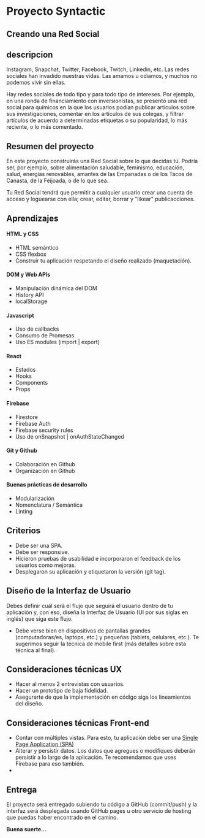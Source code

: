 # Proyecto Syntactic 

## Creando una Red Social

## descripcion

Instagram, Snapchat, Twitter, Facebook, Twitch, Linkedin, etc. Las redes sociales han invadido nuestras vidas. Las amamos u odiamos, y muchos no podemos vivir sin ellas.

Hay redes sociales de todo tipo y para todo tipo de intereses. Por ejemplo, en una ronda de financiamiento con inversionistas, se presentó una red social para químicos en la que los usuarios podían publicar artículos sobre sus investigaciones, comentar en los artículos de sus colegas, y filtrar artículos de acuerdo a determinadas etiquetas o su popularidad, lo más reciente, o lo más comentado.

## Resumen del proyecto
En este proyecto construirás una Red Social sobre lo que decidas tú. Podría ser, por ejemplo, sobre alimentación saludable, feminismo, educación, salud, energías renovables, amantes de las Empanadas o de los Tacos de Canasta, de la Feijoada, o de lo que sea.

Tu Red Social tendrá que permitir a cualquier usuario crear una cuenta de acceso y loguearse con ella; crear, editar, borrar y "likear" publicacciones.

## Aprendizajes

#### HTML y CSS
 - HTML semántico
 - CSS flexbox
 - Construir tu aplicación respetando el diseño realizado (maquetación).
#### DOM y Web APIs
 - Manipulación dinámica del DOM
 - History API
 - localStorage
#### Javascript
 - Uso de callbacks
 - Consumo de Promesas
 - Uso ES modules (import | export)
#### React
  - Estados
  - Hooks
  - Components
  - Props
#### Firebase
 - Firestore
 - Firebase Auth
 - Firebase security rules
 - Uso de onSnapshot | onAuthStateChanged
#### Git y Github
 - Colaboración en Github
 - Organización en Github
#### Buenas prácticas de desarrollo
 - Modularización
 - Nomenclatura / Semántica
 - Linting

## Criterios

- Debe ser una SPA.
- Debe ser responsive.
- Hicieron pruebas de usabilidad e incorporaron el feedback de los usuarios como mejoras.
- Desplegaron su aplicación y etiquetaron la versión (git tag).

## Diseño de la Interfaz de Usuario
Debes definir cuál será el flujo que seguirá el usuario dentro de tu aplicación y, con eso, diseña la Interfaz de Usuario (UI por sus siglas en inglés) que siga este flujo.

* Debe verse bien en dispositivos de pantallas grandes (computadoras/es, laptops, etc.) y pequeñas (tablets, celulares, etc.). Te sugerimos seguir la técnica de mobile first (más detalles sobre esta técnica al final).

## Consideraciones técnicas UX
- Hacer al menos 2 entrevistas con usuarios.
- Hacer un prototipo de baja fidelidad.
- Asegurarte de que la implementación en código siga los lineamientos del diseño.

## Consideraciones técnicas Front-end
- Contar con múltiples vistas. Para esto, tu aplicación debe ser una [Single Page Application (SPA)](https://es.wikipedia.org/wiki/Single-page_application)
- Alterar y persistir datos. Los datos que agregues o modifiques deberán persistir a lo largo de la aplicación. Te recomendamos que uses Firebase para eso también.
- 
## Entrega
El proyecto será entregado subiendo tu código a GitHub (commit/push) y la interfaz será desplegada usando GitHub pages u otro servicio de hosting que puedas haber encontrado en el camino.

**Buena suerte...**
